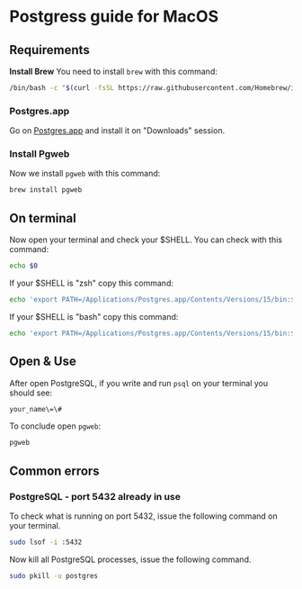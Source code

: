 # Postgress guide for MacOS


## Requirements
**Install Brew**
You need to install `brew` with this command:

```bash
/bin/bash -c "$(curl -fsSL https://raw.githubusercontent.com/Homebrew/install/HEAD/install.sh)"
```
### Postgres.app
Go on [Postgres.app](https://postgresapp.com/) and install it on "Downloads" session. 

### Install Pgweb
Now we install `pgweb` with this command:
```bash
brew install pgweb
```

## On terminal

Now open your terminal and check your $SHELL. You can check with this command:
```bash
echo $0
```
If your $SHELL is "zsh" copy this command:
```bash
echo 'export PATH=/Applications/Postgres.app/Contents/Versions/15/bin:$PATH' >> ~/.zshrc
```

If your $SHELL is "bash" copy this command:

```bash
echo 'export PATH=/Applications/Postgres.app/Contents/Versions/15/bin:$PATH' >> ~/.bashrc
```
## Open & Use
After open PostgreSQL, if you  write and run `psql` on your terminal you should see:
```bash
your_name\=\#
```

To conclude open `pgweb`:
```bash
pgweb
```

## Common errors
### PostgreSQL - port 5432 already in use
To check what is running on port 5432, issue the following command on your terminal.
```bash
sudo lsof -i :5432
```
Now kill all PostgreSQL processes, issue the following command.
```bash
sudo pkill -u postgres
```